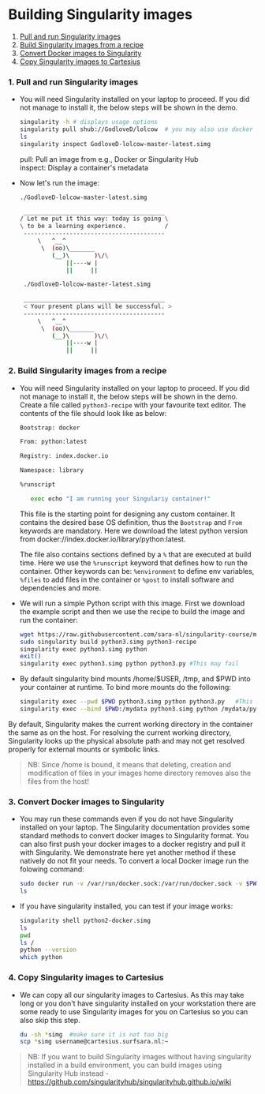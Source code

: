 # Building Singularity images

1. [Pull and run Singularity images](#pull-singularity)
2. [Build Singularity images from a recipe](#build-singularity)
3. [Convert Docker images to Singularity](#convert-docker)
4. [Copy Singularity images to Cartesius](#copy-sing-cart)
   
### <a name="pull-singularity"></a> 1. Pull and run Singularity images
 
* You will need Singularity installed on your laptop to proceed. If you did not manage to install it, the below steps will be shown in the demo.

   ```sh
   singularity -h # displays usage options
   singularity pull shub://GodloveD/lolcow  # you may also use docker hub - singularity pull docker://godlovedc/lolcow
   ls
   singularity inspect GodloveD-lolcow-master-latest.simg
   ```
   pull: Pull an image from e.g., Docker or Singularity Hub  
   inspect: Display a container's metadata
   
* Now let's run the image:
    
   ```sh
   ./GodloveD-lolcow-master-latest.simg 
   
    ________________________________________
   / Let me put it this way: today is going \
   \ to be a learning experience.           /
    ----------------------------------------
        \   ^__^
         \  (oo)\_______
            (__)\       )\/\
                ||----w |
                ||     ||

    ./GodloveD-lolcow-master-latest.simg 
    
    ________________________________________
    < Your present plans will be successful. >
    ----------------------------------------
        \   ^__^
         \  (oo)\_______
            (__)\       )\/\
                ||----w |
                ||     ||
   ```

### <a name="build-singularity"></a> 2. Build Singularity images from a recipe

* You will need Singularity installed on your laptop to proceed. If you did not manage to install it, the below steps  will be shown in the demo. Create a file called `python3-recipe` with your favourite text editor. The contents of the file should look like as below:

   ```sh
   Bootstrap: docker

   From: python:latest

   Registry: index.docker.io

   Namespace: library

   %runscript

      exec echo "I am running your Singulariy container!"      
   ```
   
   This file is the starting point for designing any custom container. It contains the desired base OS definition, thus the `Bootstrap` and `From` keywords are mandatory. Here we download the latest python version from docker://index.docker.io/library/python:latest.  
 
  The file also contains sections defined by a `%` that are executed at build time. Here we use the `%runscript` keyword that defines how to run the container. Other keywords can be: `%environment` to define env variables, `%files` to add files in the container or `%post` to install software and dependencies and more.
   
* We will run a simple Python script with this image. First we download the example script and then we use the recipe to build the image and run the container:

   ```sh
   wget https://raw.githubusercontent.com/sara-nl/singularity-course/master/python3.py
   sudo singularity build python3.simg python3-recipe
   singularity exec python3.simg python
   exit()
   singularity exec python3.simg python python3.py #This may fail 
   ```
   
 * By default singularity bind mounts /home/$USER, /tmp, and $PWD into your container at runtime. To bind more mounts do the following:
   
   ```sh
   singularity exec --pwd $PWD python3.simg python python3.py   #This may also fail
   singularity exec --bind $PWD:/mydata python3.simg python /mydata/python3.py
   ``` 

  By default, Singularity makes the current working directory in the container the same as on the host. For resolving the current working directory, Singularity looks up the physical absolute path and may not get resolved properly for external mounts or symbolic links. 
  
> NB: Since /home is bound, it means that deleting, creation and modification of files in your images home directory removes also the files from the host!  


### <a name="convert-docker"></a> 3. Convert Docker images to Singularity

* You may run these commands even if you do not have Singularity installed on your laptop. The Singularity documentation provides some standard methods to convert docker images to Singularity format. You can also first push your docker images to a docker registry and pull it with Singularity. We demonstrate here yet another method if these natively do not fit your needs. To convert a local Docker image run the folowing command: 

   ```sh
   sudo docker run -v /var/run/docker.sock:/var/run/docker.sock -v $PWD:/output --privileged -t --rm singularityware/docker2singularity --name python2-docker python2-docker
   ls
   ```
   
* If you have singularity installed, you can test if your image works: 

   ```sh
   singularity shell python2-docker.simg
   ls
   pwd
   ls /
   python --version
   which python
   ```
   
### <a name="copy-sing-cart"></a> 4. Copy Singularity images to Cartesius

* We can copy all our singularity images to Cartesius. As this may take long or you don't have singularity installed on your workstation there are some ready to use Singularity images for you on Cartesius so you can also skip this step.

   ```sh
   du -sh *simg  #make sure it is not too big
   scp *simg username@cartesius.surfsara.nl:~
   ```

> NB: If you want to build Singularity images without having singularity installed in a build environment, you can build images using Singularity Hub instead - https://github.com/singularityhub/singularityhub.github.io/wiki
